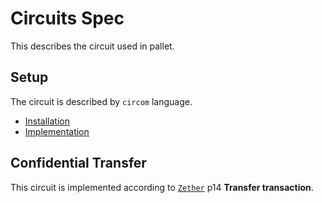 # Circuits Spec
This describes the circuit used in pallet.

## Setup
The circuit is described by `circom` language.

- [Installation](https://docs.circom.io/getting-started/installation/)
- [Implementation](https://github.com/iden3/circom)

## Confidential Transfer
This circuit is implemented according to [`Zether`](https://crypto.stanford.edu/~buenz/papers/zether.pdf) p14 **Transfer transaction**.
